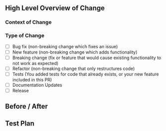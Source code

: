 ## High Level Overview of Change

<!--
Please include a summary/list of the changes.
If too broad, please consider splitting into multiple PRs.
If a relevant task or issue, please link it here.
-->

### Context of Change

<!--
Please include the context of a change.
If a bug fix, when was the bug introduced? What was the behavior?
If a new feature, why was this architecture chosen? What were the alternatives?
If a refactor, how is this better than the previous implementation?

If there is a spec or design document for this feature, please link it here.
-->

### Type of Change

<!--
Please check [x] relevant options, delete irrelevant ones.
-->

- [ ] Bug fix (non-breaking change which fixes an issue)
- [ ] New feature (non-breaking change which adds functionality)
- [ ] Breaking change (fix or feature that would cause existing functionality to not work as expected)
- [ ] Refactor (non-breaking change that only restructures code)
- [ ] Tests (You added tests for code that already exists, or your new feature included in this PR)
- [ ] Documentation Updates
- [ ] Release

## Before / After

<!--
If just refactoring / back-end changes, this can be just an English description of the change at a technical level.
If an API change, examples should be included.
-->

## Test Plan

<!--
Please describe the tests that you ran to verify your changes and provide instructions so that others can reproduce.
-->

<!--
## Future Tasks
For future tasks related to PR.
-->
